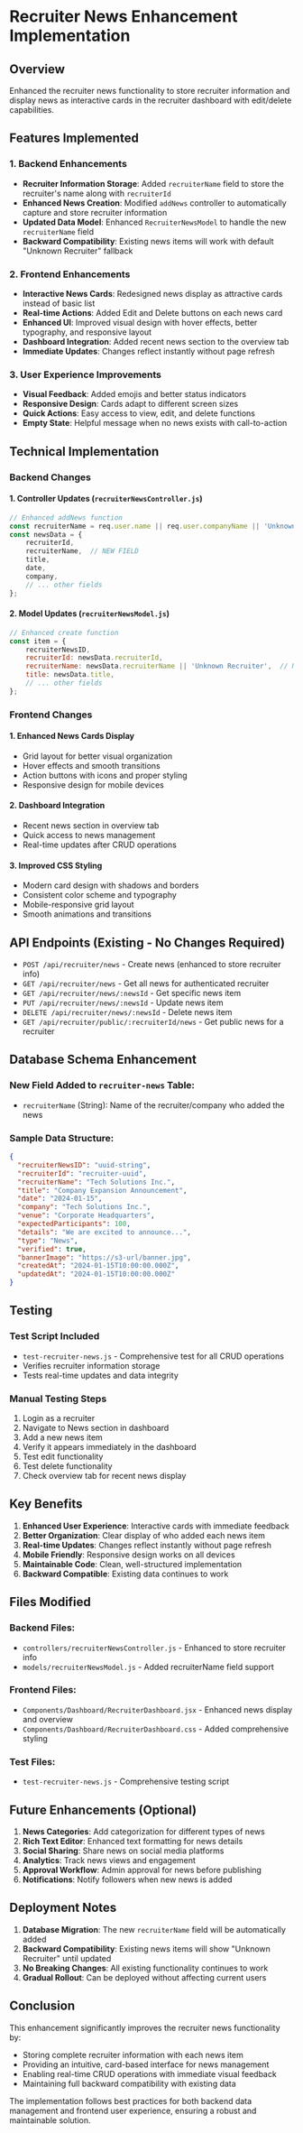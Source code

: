 # Recruiter News Enhancement Implementation

## Overview
Enhanced the recruiter news functionality to store recruiter information and display news as interactive cards in the recruiter dashboard with edit/delete capabilities.

## Features Implemented

### 1. Backend Enhancements
- **Recruiter Information Storage**: Added `recruiterName` field to store the recruiter's name along with `recruiterId`
- **Enhanced News Creation**: Modified `addNews` controller to automatically capture and store recruiter information
- **Updated Data Model**: Enhanced `RecruiterNewsModel` to handle the new `recruiterName` field
- **Backward Compatibility**: Existing news items will work with default "Unknown Recruiter" fallback

### 2. Frontend Enhancements
- **Interactive News Cards**: Redesigned news display as attractive cards instead of basic list
- **Real-time Actions**: Added Edit and Delete buttons on each news card
- **Enhanced UI**: Improved visual design with hover effects, better typography, and responsive layout
- **Dashboard Integration**: Added recent news section to the overview tab
- **Immediate Updates**: Changes reflect instantly without page refresh

### 3. User Experience Improvements
- **Visual Feedback**: Added emojis and better status indicators
- **Responsive Design**: Cards adapt to different screen sizes
- **Quick Actions**: Easy access to view, edit, and delete functions
- **Empty State**: Helpful message when no news exists with call-to-action

## Technical Implementation

### Backend Changes

#### 1. Controller Updates (`recruiterNewsController.js`)
```javascript
// Enhanced addNews function
const recruiterName = req.user.name || req.user.companyName || 'Unknown Recruiter';
const newsData = {
    recruiterId,
    recruiterName,  // NEW FIELD
    title,
    date,
    company,
    // ... other fields
};
```

#### 2. Model Updates (`recruiterNewsModel.js`)
```javascript
// Enhanced create function
const item = {
    recruiterNewsID,
    recruiterId: newsData.recruiterId,
    recruiterName: newsData.recruiterName || 'Unknown Recruiter',  // NEW FIELD
    title: newsData.title,
    // ... other fields
};
```

### Frontend Changes

#### 1. Enhanced News Cards Display
- Grid layout for better visual organization
- Hover effects and smooth transitions
- Action buttons with icons and proper styling
- Responsive design for mobile devices

#### 2. Dashboard Integration
- Recent news section in overview tab
- Quick access to news management
- Real-time updates after CRUD operations

#### 3. Improved CSS Styling
- Modern card design with shadows and borders
- Consistent color scheme and typography
- Mobile-responsive grid layout
- Smooth animations and transitions

## API Endpoints (Existing - No Changes Required)

- `POST /api/recruiter/news` - Create news (enhanced to store recruiter info)
- `GET /api/recruiter/news` - Get all news for authenticated recruiter
- `GET /api/recruiter/news/:newsId` - Get specific news item
- `PUT /api/recruiter/news/:newsId` - Update news item
- `DELETE /api/recruiter/news/:newsId` - Delete news item
- `GET /api/recruiter/public/:recruiterId/news` - Get public news for a recruiter

## Database Schema Enhancement

### New Field Added to `recruiter-news` Table:
- `recruiterName` (String): Name of the recruiter/company who added the news

### Sample Data Structure:
```json
{
  "recruiterNewsID": "uuid-string",
  "recruiterId": "recruiter-uuid",
  "recruiterName": "Tech Solutions Inc.",
  "title": "Company Expansion Announcement",
  "date": "2024-01-15",
  "company": "Tech Solutions Inc.",
  "venue": "Corporate Headquarters",
  "expectedParticipants": 100,
  "details": "We are excited to announce...",
  "type": "News",
  "verified": true,
  "bannerImage": "https://s3-url/banner.jpg",
  "createdAt": "2024-01-15T10:00:00.000Z",
  "updatedAt": "2024-01-15T10:00:00.000Z"
}
```

## Testing

### Test Script Included
- `test-recruiter-news.js` - Comprehensive test for all CRUD operations
- Verifies recruiter information storage
- Tests real-time updates and data integrity

### Manual Testing Steps
1. Login as a recruiter
2. Navigate to News section in dashboard
3. Add a new news item
4. Verify it appears immediately in the dashboard
5. Test edit functionality
6. Test delete functionality
7. Check overview tab for recent news display

## Key Benefits

1. **Enhanced User Experience**: Interactive cards with immediate feedback
2. **Better Organization**: Clear display of who added each news item
3. **Real-time Updates**: Changes reflect instantly without page refresh
4. **Mobile Friendly**: Responsive design works on all devices
5. **Maintainable Code**: Clean, well-structured implementation
6. **Backward Compatible**: Existing data continues to work

## Files Modified

### Backend Files:
- `controllers/recruiterNewsController.js` - Enhanced to store recruiter info
- `models/recruiterNewsModel.js` - Added recruiterName field support

### Frontend Files:
- `Components/Dashboard/RecruiterDashboard.jsx` - Enhanced news display and overview
- `Components/Dashboard/RecruiterDashboard.css` - Added comprehensive styling

### Test Files:
- `test-recruiter-news.js` - Comprehensive testing script

## Future Enhancements (Optional)

1. **News Categories**: Add categorization for different types of news
2. **Rich Text Editor**: Enhanced text formatting for news details
3. **Social Sharing**: Share news on social media platforms
4. **Analytics**: Track news views and engagement
5. **Approval Workflow**: Admin approval for news before publishing
6. **Notifications**: Notify followers when new news is added

## Deployment Notes

1. **Database Migration**: The new `recruiterName` field will be automatically added
2. **Backward Compatibility**: Existing news items will show "Unknown Recruiter" until updated
3. **No Breaking Changes**: All existing functionality continues to work
4. **Gradual Rollout**: Can be deployed without affecting current users

## Conclusion

This enhancement significantly improves the recruiter news functionality by:
- Storing complete recruiter information with each news item
- Providing an intuitive, card-based interface for news management
- Enabling real-time CRUD operations with immediate visual feedback
- Maintaining full backward compatibility with existing data

The implementation follows best practices for both backend data management and frontend user experience, ensuring a robust and maintainable solution.